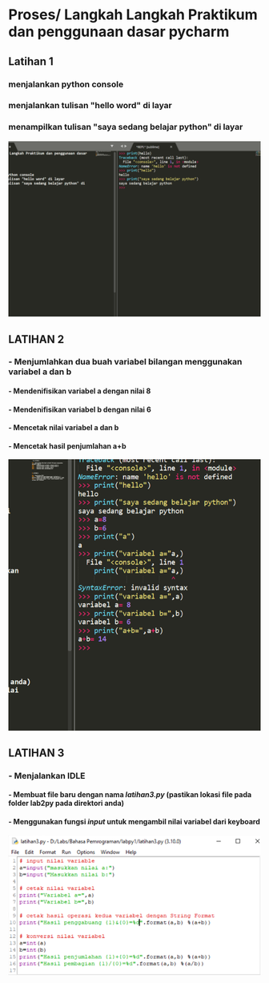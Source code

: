 # Proses/ Langkah Langkah Praktikum dan penggunaan dasar pycharm

## Latihan 1

### menjalankan python console
### menjalankan tulisan "hello word" di layar
### menampilkan tulisan "saya sedang belajar python" di layar

![scs2](scspict/scs2.png)

  ## LATIHAN 2

### - Menjumlahkan dua buah variabel bilangan menggunakan variabel a dan b
####   - Mendenifisikan variabel a dengan nilai 8
####   - Mendenifisikan variabel b dengan nilai 6
####   - Mencetak nilai variabel a dan b 
####   - Mencetak hasil penjumlahan a+b

![scs3](scspict/scs3.png)



## LATIHAN 3

### - Menjalankan IDLE
####   - Membuat file baru dengan nama *latihan3.py* (pastikan lokasi file pada folder lab2py pada direktori anda)
####   - Menggunakan fungsi *input* untuk mengambil nilai variabel dari keyboard

![scs4](scspict/scs4.png)

